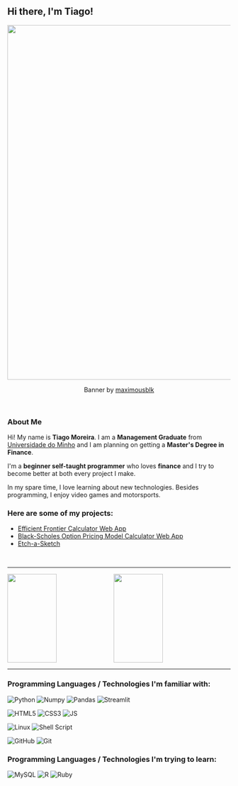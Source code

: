 ## Hi there, I'm Tiago!

<p align="center">
  <a href="https://gist.github.com/57dc8bfa83121797ac9b5372b3c874d5">
      <img src="https://camo.githubusercontent.com/2dd347fd2189ac2a33c8cdb8cba140d4a29e3eea648ad40df645f6af2cf4ebd3/68747470733a2f2f676973742e6769746875622e636f6d2f7261772f35376463386266613833313231373937616339623533373262336338373464352f62616e6e65722e737667" width="800" data-canonical-src="https://gist.github.com/raw/57dc8bfa83121797ac9b5372b3c874d5/banner.svg" style="max-width: 100%;">
    </a>
</p>

<p align="center">
  Banner by <a href="https://github.com/maximousblk/">maximousblk</a>
</p>

<br>

### About Me

Hi! My name is **Tiago Moreira**. I am a **Management Graduate** from [Universidade do Minho](https://www.uminho.pt/PT) and I am planning on getting a **Master's Degree in Finance**. 

I'm a **beginner self-taught programmer** who loves **finance** and I try to become better at both every project I make.

In my spare time, I love learning about new technologies. Besides programming, I enjoy video games and motorsports.

### Here are some of my projects:
- [Efficient Frontier Calculator Web App](https://cntr.click/9PSzFTf)
- [Black-Scholes Option Pricing Model Calculator Web App](https://share.streamlit.io/tfsm00/black-scholes-calculator/main/BSM_streamlit.py)
- [Etch-a-Sketch](https://tfsm00.github.io/Etch-a-Sketch/)

<br>

---

<img align="left" height="200" width="47%" src="https://github-readme-stats.vercel.app/api?username=tfsm00&theme=algolia" />
<img height="200" width="47%" src="https://github-readme-stats.vercel.app/api/top-langs/?username=tfsm00&layout=compact" />

---

### Programming Languages / Technologies I'm familiar with:
![Python](https://img.shields.io/badge/Python-FFD43B?style=for-the-badge&logo=python&logoColor=blue)
![Numpy](https://img.shields.io/badge/Numpy-777BB4?style=for-the-badge&logo=numpy&logoColor=white)
![Pandas](https://img.shields.io/badge/Pandas-2C2D72?style=for-the-badge&logo=pandas&logoColor=white)
![Streamlit](https://img.shields.io/badge/Streamlit-FF4B4B?style=for-the-badge&logo=Streamlit&logoColor=white)

![HTML5](https://img.shields.io/badge/HTML5-E34F26?style=for-the-badge&logo=html5&logoColor=white)
![CSS3](https://img.shields.io/badge/CSS3-1572B6?style=for-the-badge&logo=css3&logoColor=white)
![JS](https://img.shields.io/badge/JavaScript-323330?style=for-the-badge&logo=javascript&logoColor=F7DF1E)

![Linux](https://img.shields.io/badge/Linux-FCC624?style=for-the-badge&logo=linux&logoColor=black)
![Shell Script](https://img.shields.io/badge/Shell_Script-121011?style=for-the-badge&logo=gnu-bash&logoColor=white)

![GitHub](https://img.shields.io/badge/GitHub-100000?style=for-the-badge&logo=github&logoColor=white)
![Git](https://img.shields.io/badge/GIT-E44C30?style=for-the-badge&logo=git&logoColor=white)

### Programming Languages / Technologies I'm trying to learn:
![MySQL](https://img.shields.io/badge/MySQL-005C84?style=for-the-badge&logo=mysql&logoColor=white)
![R](https://img.shields.io/badge/R-276DC3?style=for-the-badge&logo=r&logoColor=white)
![Ruby](https://img.shields.io/badge/Ruby-CC342D?style=for-the-badge&logo=ruby&logoColor=white)
